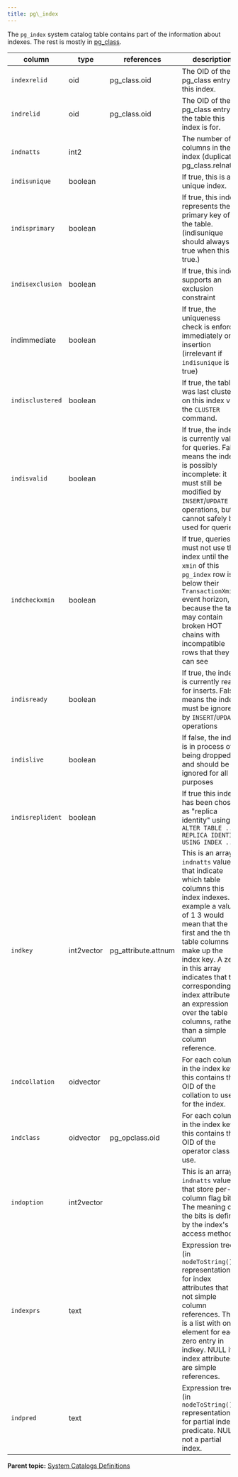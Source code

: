 ```yaml
---
title: pg\_index 
---
```


The `pg_index` system catalog table contains part of the information about indexes. The rest is mostly in [pg\_class](pg_class.html).

|column|type|references|description|
|------|----|----------|-----------|
|`indexrelid`|oid|pg\_class.oid|The OID of the pg\_class entry for this index.|
|`indrelid`|oid|pg\_class.oid|The OID of the pg\_class entry for the table this index is for.|
|`indnatts`|int2| |The number of columns in the index \(duplicates pg\_class.relnatts\).|
|`indisunique`|boolean| |If true, this is a unique index.|
|`indisprimary`|boolean| |If true, this index represents the primary key of the table. \(indisunique should always be true when this is true.\)|
|`indisexclusion`|boolean| |If true, this index supports an exclusion constraint|
|indimmediate|boolean| |If true, the uniqueness check is enforced immediately on insertion \(irrelevant if `indisunique` is not true\)|
|`indisclustered`|boolean| |If true, the table was last clustered on this index via the `CLUSTER` command.|
|`indisvalid`|boolean| |If true, the index is currently valid for queries. False means the index is possibly incomplete: it must still be modified by `INSERT`/`UPDATE` operations, but it cannot safely be used for queries.|
|`indcheckxmin`|boolean| |If true, queries must not use the index until the `xmin` of this `pg_index` row is below their `TransactionXmin` event horizon, because the table may contain broken HOT chains with incompatible rows that they can see|
|`indisready`|boolean| |If true, the index is currently ready for inserts. False means the index must be ignored by `INSERT`/`UPDATE` operations|
|`indislive`|boolean| |If false, the index is in process of being dropped, and should be ignored for all purposes|
|`indisreplident`|boolean| |If true this index has been chosen as "replica identity" using `ALTER TABLE ... REPLICA IDENTITY USING INDEX ...`|
|`indkey`|int2vector|pg\_attribute.attnum|This is an array of `indnatts` values that indicate which table columns this index indexes. For example a value of 1 3 would mean that the first and the third table columns make up the index key. A zero in this array indicates that the corresponding index attribute is an expression over the table columns, rather than a simple column reference.|
|`indcollation`|oidvector| |For each column in the index key, this contains the OID of the collation to use for the index.|
|`indclass`|oidvector|pg\_opclass.oid|For each column in the index key this contains the OID of the operator class to use.|
|`indoption`|int2vector| |This is an array of `indnatts` values that store per-column flag bits. The meaning of the bits is defined by the index's access method.|
|`indexprs`|text| |Expression trees \(in `nodeToString()` representation\) for index attributes that are not simple column references. This is a list with one element for each zero entry in indkey. NULL if all index attributes are simple references.|
|`indpred`|text| |Expression tree \(in `nodeToString()` representation\) for partial index predicate. NULL if not a partial index.|

**Parent topic:** [System Catalogs Definitions](../system_catalogs/catalog_ref-html.html)

